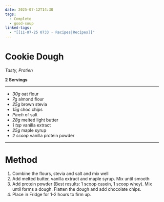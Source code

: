 ```yaml
---
date: 2025-07-12T14:30
tags:
  - Complete
  - good-soup
linked-tags:
  - "[[11-07-25 0733 - Recipes|Recipes]]"
---
```

# Cookie Dough

*Tasty, Protien*

**2 Servings**

---
- *30g* oat flour
- *7g* almond flour
- *25g* brown stevia
- *15g* choc chips
- *Pinch* of salt
- *28g* melted light butter
- *1 tsp* vanilla extract
- *25g* maple syrup
- *2 scoop* vanilla protein powder
---
# Method
1. Combine the flours, stevia and salt and mix well
2. Add melted butter, vanilla extract and maple syrup. Mix until smooth
3. Add protein powder (Best results: 1 scoop casein, 1 scoop whey). Mix until forms a dough. Flatten the dough and add chocolate chips.
4. Place in Fridge for 1-2 hours to firm up.

